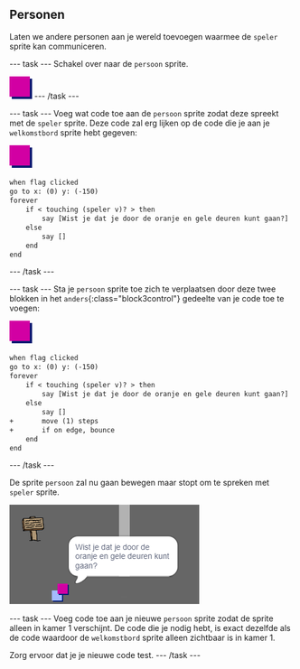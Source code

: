 ## Personen

Laten we andere personen aan je wereld toevoegen waarmee de `speler` sprite kan communiceren.

--- task --- Schakel over naar de `persoon` sprite.

![Person sprite](images/person.png) --- /task ---

--- task --- Voeg wat code toe aan de `persoon` sprite zodat deze spreekt met de `speler` sprite. Deze code zal erg lijken op de code die je aan je `welkomstbord` sprite hebt gegeven:

![persoon](images/person.png)

```blocks3
when flag clicked
go to x: (0) y: (-150)
forever
	if < touching (speler v)? > then
		say [Wist je dat je door de oranje en gele deuren kunt gaan?]
	else
		say []
	end
end
```

--- /task ---

--- task --- Sta je `persoon` sprite toe zich te verplaatsen door deze twee blokken in het `anders`{:class="block3control"} gedeelte van je code toe te voegen:

![persoon](images/person.png)

```blocks3
when flag clicked
go to x: (0) y: (-150)
forever
	if < touching (speler v)? > then
		say [Wist je dat je door de oranje en gele deuren kunt gaan?]
	else
		say []
+		move (1) steps
+		if on edge, bounce
	end
end
```

--- /task ---

De sprite `persoon` zal nu gaan bewegen maar stopt om te spreken met `speler` sprite.

![screenshot](images/world-person-test.png)

--- task --- Voeg code toe aan je nieuwe `persoon` sprite zodat de sprite alleen in kamer 1 verschijnt. De code die je nodig hebt, is exact dezelfde als de code waardoor de `welkomstbord` sprite alleen zichtbaar is in kamer 1.

Zorg ervoor dat je je nieuwe code test. --- /task ---